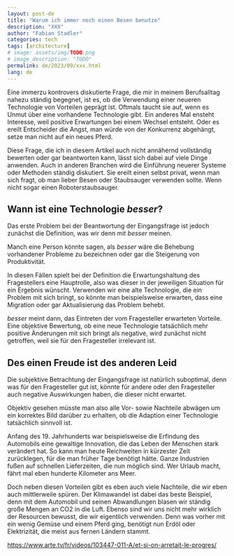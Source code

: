 ```yaml
---
layout: post-de
title: "Warum ich immer noch einen Besen benutze"
description: "XXX"
author: "Fabian Stadler"
categories: tech
tags: [architecture]
# image: assets/img/TODO.png
# image_description: "TODO"
permalink: de/2023/09/xxx.html
lang: de
---
```


Eine immerzu kontrovers diskutierte Frage, die mir in meinem Berufsalltag nahezu ständig begegnet, ist es, ob die Verwendung einer neueren Technologie von Vorteilen geprägt ist. Oftmals taucht sie auf, wenn es Unmut über eine vorhandene Technologie gibt. Ein anderes Mal ensteht Interesse, weil positive Erwartungen bei einem Wechsel entsteht. Oder es ereilt Entscheider die Angst, man würde von der Konkurrenz abgehängt, setze man nicht auf ein neues Pferd.

Diese Frage, die ich in diesem Artikel auch nicht annähernd vollständig bewerten oder gar beantworten kann, lässt sich dabei auf viele Dinge anwenden. Auch in anderen Branchen wird die Einführung neuerer Systeme oder Methoden ständig diskutiert. Sie ereilt einen selbst privat, wenn man sich fragt, ob man lieber Besen oder Staubsauger verwenden sollte. Wenn nicht sogar einen Roboterstaubsauger.

## Wann ist eine Technologie _besser_?

Das erste Problem bei der Beantwortung der Eingangsfrage ist jedoch zunächst die Definition, was wir denn mit _besser_ meinen.

Manch eine Person könnte sagen, als _besser_ wäre die Behebung vorhandener Probleme zu bezeichnen oder gar die Steigerung von Produktivität.

In diesen Fällen spielt bei der Definition die Erwartungshaltung des Fragestellers eine Hauptrolle, also was dieser in der jeweiligen Situation für ein Ergebnis wünscht. Verwenden wir eine alte Technologie, die ein Problem mit sich bringt, so könnte man beispielsweise erwarten, dass eine Migration oder gar Aktualisierung das Problem behebt.

_besser_ meint dann, das Eintreten der vom Fragesteller erwarteten Vorteile. Eine objektive Bewertung, ob eine neue Technologie tatsächlich mehr positive Änderungen mit sich bringt als negative, wird zunächst nicht getroffen, weil sie für den Fragesteller irrelevant ist.

## Des einen Freude ist des anderen Leid

Die subjektive Betrachtung der Eingangsfrage ist natürlich suboptimal, denn was für den Fragesteller gut ist, könnte für andere oder den Fragesteller auch negative Auswirkungen haben, die dieser nicht erwartet.

Objektiv gesehen müsste man also alle Vor- sowie Nachteile abwägen um ein korrektes Bild darüber zu erhalten, ob die Adaption einer Technologie tatsächlich sinnvoll ist.

Anfang des 19. Jahrhunderts war beispielsweise die Erfindung des Automobils eine gewaltige Innovation, die das Leben der Menschen stark verändert hat. So kann man heute Reichweiten in kürzester Zeit zurücklegen, für die man früher Tage benötigt hätte. Ganze Industrien fußen auf schnellen Lieferzeiten, die nun möglich sind. Wer Urlaub macht, fährt mal eben hunderte Kilometer ans Meer.

Doch neben diesen Vorteilen gibt es eben auch viele Nachteile, die wir eben auch mittlerweile spüren. Der Klimawandel ist dabei das beste Beispiel, denn mit dem Automobil und seinen Abwandlungen blasen wir ständig große Mengen an CO2 in die Luft. Ebenso sind wir uns nicht mehr wirklich der Resourcen bewusst, die wir eigentlich verwenden. Denn was vorher mit ein wenig Gemüse und einem Pferd ging, benötigt nun Erdöl oder Elektrizität, die meist aus fernen Ländern stammt.

https://www.arte.tv/fr/videos/103447-011-A/et-si-on-arretait-le-progres/
